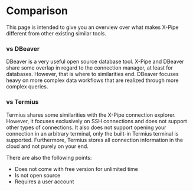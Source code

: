 # Comparison

This page is intended to give you an overview over what makes
X-Pipe different from other existing similar tools.

### vs DBeaver

DBeaver is a very useful open source database tool. 
X-Pipe and DBeaver share some overlap in regard to the connection manager, at least for databases.
However, that is where to similarities end.
DBeaver focuses heavy on more complex data workflows that are realized through more complex queries.


### vs Termius

Termius shares some similarities with the X-Pipe connection explorer.
However, it focuses exclusively on SSH connections and does not support other types of connections.
It also does not support opening your connection in an arbitrary terminal,
only the built-in Termius terminal is supported.
Furthermore, Termius stores all connection information in the cloud and not purely on your end.

There are also the following points:
- Does not come with free version for unlimited time
- Is not open source
- Requires a user account